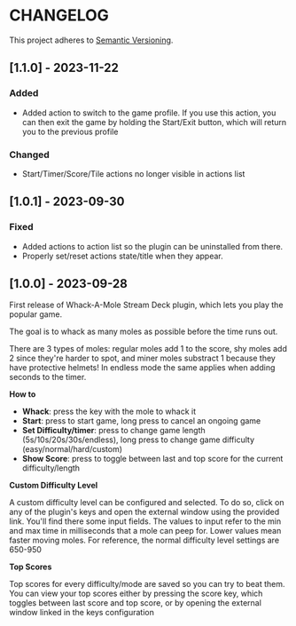 # CHANGELOG

This project adheres to [Semantic Versioning](https://semver.org/spec/v2.0.0.html).

## [1.1.0] - 2023-11-22

### Added

-   Added action to switch to the game profile. If you use this action, you can then exit the game by holding the Start/Exit button, which will return you to the previous profile

### Changed

-   Start/Timer/Score/Tile actions no longer visible in actions list

## [1.0.1] - 2023-09-30

### Fixed

-   Added actions to action list so the plugin can be uninstalled from there.
-   Properly set/reset actions state/title when they appear.

## [1.0.0] - 2023-09-28

First release of Whack-A-Mole Stream Deck plugin, which lets you play the popular game.

The goal is to whack as many moles as possible before the time runs out.

There are 3 types of moles: regular moles add 1 to the score, shy moles add 2 since they're harder to spot, and miner moles substract 1 because they have protective helmets! In endless mode the same applies when adding seconds to the timer.

**How to**

-   **Whack**: press the key with the mole to whack it
-   **Start**: press to start game, long press to cancel an ongoing game
-   **Set Difficulty/timer**: press to change game length (5s/10s/20s/30s/endless), long press to change game difficulty (easy/normal/hard/custom)
-   **Show Score**: press to toggle between last and top score for the current difficulty/length

**Custom Difficulty Level**

A custom difficulty level can be configured and selected. To do so, click on any of the plugin's keys and open the external window using the provided link. You'll find there some input fields. The values to input refer to the min and max time in milliseconds that a mole can peep for. Lower values mean faster moving moles. For reference, the normal difficulty level settings are 650-950

**Top Scores**

Top scores for every difficulty/mode are saved so you can try to beat them. You can view your top scores either by pressing the score key, which toggles between last score and top score, or by opening the external window linked in the keys configuration

